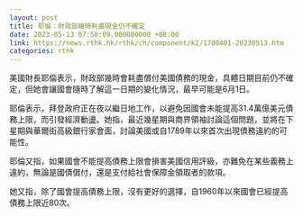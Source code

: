 ```yaml
---
layout: post
title: 耶倫：財政部幾時耗盡現金仍不確定
date: 2023-05-13 07:58:09.000000000 +08:00
link: https://news.rthk.hk/rthk/ch/component/k2/1700401-20230513.htm
categories: rthk
---
```


美國財長耶倫表示，財政部幾時會耗盡償付美國債務的現金，具體日期目前仍不確定，但她會讓國會隨時了解這一日期的變化情況，最早可能是6月1日。

耶倫表示，拜登政府正在夜以繼日地工作，以避免因國會未能提高31.4萬億美元債務上限，而引發經濟動盪。她指，最近幾星期與商界領袖討論這個問題，並將在下星期與華爾街高級銀行家會面，討論美國或自1789年以來首次出現債務違約的可能性。

耶倫又指，如果國會不能提高債務上限會損害美國信用評級，亦難免在某些義務上違約，無論是國債償付，還是支付給社會保障金領取者的款項。

她又指，除了國會提高債務上限，沒有更好的選擇，自1960年以來國會已經提高債務上限近80次。
